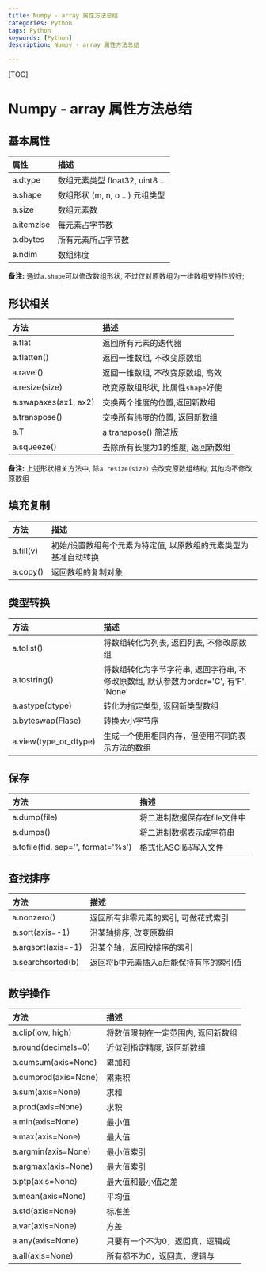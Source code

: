 ```yaml
---
title: Numpy - array 属性方法总结
categories: Python   
tags: Python
keywords: [Python]
description: Numpy - array 属性方法总结

---
```


[TOC]

# Numpy - array 属性方法总结
## 基本属性
  | 属性    | 描述    |
  | :----- | :----- |
  | a.dtype | 数组元素类型 float32, uint8 ...|
  | a.shape | 数组形状 (m, n, o ...) 元组类型|
  | a.size | 数组元素数 |
  | a.itemzise | 每元素占字节数 |
  | a.dbytes | 所有元素所占字节数 |
  | a.ndim | 数组纬度 |
  **备注:** 通过`a.shape`可以修改数组形状, 不过仅对原数组为一维数组支持性较好;
## 形状相关
  |   方法  |   描述  |
  | :----- | :----- |
  | a.flat | 返回所有元素的迭代器 |
  | a.flatten() | 返回一维数组, 不改变原数组|
  | a.ravel() | 返回一维数组, 不改变原数组, 高效|
  | a.resize(size) | 改变原数组形状, 比属性`shape`好使 |
  | a.swapaxes(ax1, ax2)| 交换两个维度的位置,返回新数组 |
  | a.transpose() | 交换所有纬度的位置, 返回新数组 |
  | a.T | a.transpose() 简洁版 |
  | a.squeeze() | 去除所有长度为1的维度, 返回新数组 |
  **备注:** 上述形状相关方法中, 除`a.resize(size)` 会改变原数组结构, 其他均不修改原数组
## 填充复制
  |   方法  | 描述  |
  | :----- | :----- |
  | a.fill(v) | 初始/设置数组每个元素为特定值, 以原数组的元素类型为基准自动转换|
  | a.copy() | 返回数组的复制对象 |
## 类型转换
  |   方法  | 描述  |
  | :----- | :----- |
  | a.tolist() | 将数组转化为列表, 返回列表, 不修改原数组 |
  | a.tostring() | 将数组转化为字节字符串, 返回字符串, 不修改原数组, 默认参数为order='C', 有'F', 'None' |
  | a.astype(dtype) | 转化为指定类型, 返回新类型数组 |
  | a.byteswap(Flase) | 转换大小字节序 |
  | a.view(type_or_dtype) | 生成一个使用相同内存，但使用不同的表示方法的数组 |
## 保存
  |   方法  | 描述  |
  | :----- | :----- |
  | a.dump(file) | 将二进制数据保存在file文件中 |
  | a.dumps() | 将二进制数据表示成字符串 |
  | a.tofile(fid, sep='', format='%s') | 格式化ASCII码写入文件 |
## 查找排序
  |   方法  | 描述  |
  | :----- | :----- |
  | a.nonzero() | 返回所有非零元素的索引, 可做花式索引 |
  | a.sort(axis=-1) | 沿某轴排序, 改变原数组 |
  | a.argsort(axis=-1) | 沿某个轴，返回按排序的索引 |
  | a.searchsorted(b) | 返回将b中元素插入a后能保持有序的索引值 |
## 数学操作
  |   方法  | 描述  |
  | :----- | :----- |
  | a.clip(low, high) | 将数值限制在一定范围内, 返回新数组 |
  | a.round(decimals=0) | 近似到指定精度, 返回新数组 |
  | a.cumsum(axis=None) | 累加和 |
  | a.cumprod(axis=None) | 累乘积 |
  | a.sum(axis=None) | 求和 |
  | a.prod(axis=None) | 求积 |
  | a.min(axis=None) | 最小值 |
  | a.max(axis=None) | 最大值 |
  | a.argmin(axis=None) | 最小值索引 |
  | a.argmax(axis=None) | 最大值索引 |
  | a.ptp(axis=None) | 最大值和最小值之差 |
  | a.mean(axis=None) | 平均值 |
  | a.std(axis=None) | 标准差 |
  | a.var(axis=None) | 方差 |
  | a.any(axis=None) | 只要有一个不为0，返回真，逻辑或 |
  | a.all(axis=None) | 所有都不为0，返回真，逻辑与 |
  
  
